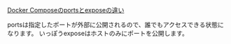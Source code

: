 [Docker Composeのportsとexposeの違い](https://blog.tkt989.info/2017/12/19/Docker-Compose%E3%81%AEports%E3%81%A8expose%E3%81%AE%E9%81%95%E3%81%84)

portsは指定したポートが外部に公開されるので、誰でもアクセスできる状態になります。 いっぽうexposeはホストのみにポートを公開します。

